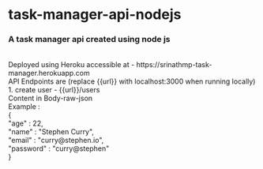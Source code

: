 # task-manager-api-nodejs
<h3>A task manager api created using node js</h3> <br>
Deployed using Heroku accessible at - https://srinathmp-task-manager.herokuapp.com <br> 
API Endpoints are (replace {{url}} with localhost:3000 when running locally) <br>
1. create user  - {{url}}/users <br>
  Content in Body-raw-json<br>
  Example : <br>
  {<br>
    "age" : 22,<br>
    "name" : "Stephen Curry",<br>
    "email" :  "curry@stephen.io",<br>
    "password" : "curry@stephen"<br>
}<br>
